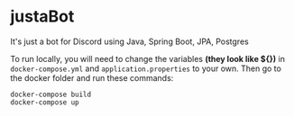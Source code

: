 # justaBot
It's just a bot for Discord using Java, Spring Boot, JPA, Postgres

To run locally, you will need to change the variables **(they look like ${})** in `docker-compose.yml` and `application.properties` to your own. Then go to the docker folder and run these commands:
```console
docker-compose build
docker-compose up
```
